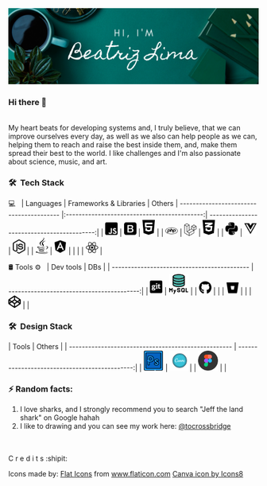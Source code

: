 <img src="img/banner.png" />

### Hi there 👋
<br/>
My heart beats for developing systems and, I truly believe, that we can improve ourselves every day, as well as we also can help people as we can, helping them to reach and raise the best inside them, and, make them spread their best to the world.
I like challenges and I'm also passionate about science, music, and art.

<h3> 🛠 &nbsp;Tech Stack</h3>

💻 &nbsp;
| Languages                                | Frameworks & Libraries                      | Others
| ---------------------------------------- |:-------------------------------------------:| ------------------------------------------:|
| <img src="/svg/js.svg" width="25" />     | <img src="/svg/bootstrap.svg" width="25" /> | <img src="/svg/html5.svg" width="25" />    |
| <img src="/svg/php.svg" width="25" />    | <img src="/svg/laravel.svg" width="25" />   | <img src="/svg/css3.svg" width="25" />     |
| <img src="/svg/python.svg" width="25" /> | <img src="/svg/vuejs.svg" width="25" />     | <img src="/svg/node-js.svg" width="25" />  |
| <img src="/svg/java.svg" width="25" />   | <img src="/svg/angular.svg" width="25" />   |                                            |
|                                          | <img src="/svg/react.svg" width="25" />     | 

🛢 Tools ⚙️ &nbsp;
| Dev tools                                   | DBs                                       |
| ------------------------------------------- | -----------------------------------------:|
| <img src="/svg/git.svg" width="25" />       | <img src="/icons/mysql.png" width="40" /> |
| <img src="/svg/github.svg" width="25" />    |                                           |
| <img src="/svg/bitbucket.svg" width="25" /> |                                           |
| <img src="/svg/codepen.svg" width="25" />   |                                           |

<h3> 🛠 &nbsp;Design Stack</h3>
| Tools                                               | Others                                        |
| --------------------------------------------------- | ---------------------------------------------:|
| <img src="/icons/adobe-photoshop.png" width="40" /> | <img src="/icons/canva_icon.png" width="40" />|
| <img src="/icons/figma.png" width="40" />           |                                               |

<br/>


### ⚡ Random facts:
1. I love sharks, and I strongly recommend you to search "Jeff the land shark" on Google hahah
2. I like to drawing and you can see my work here: <a href="http://instagram.com/tocrossbridge" target="_blank">@tocrossbridge</a>


<br/><br/>
C r e d i t s :shipit:

Icons made by:
<a href="https://www.flaticon.com/authors/flat-icons" title="Flat Icons">Flat Icons</a> from <a href="https://www.flaticon.com/" title="Flaticon"> www.flaticon.com</a>
<a href="https://icons8.com/icon/nBeuei22ZvUb/canva">Canva icon by Icons8</a>